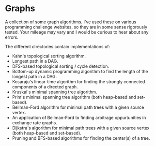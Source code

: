 # Graphs

A collection of some graph algorithms.  I've used these on various programming challenge websites, so they are in some sense rigorously tested.  Your mileage may vary and I would be curious to hear about any errors.  

The different directories contain implementations of:

- Kahn's topological sorting algorithm.
- Longest path in a DAG.  
- DFS-based topological sorting / cycle detection.
- Bottom-up dynamic programming algorithm to find the length of the longest path in a DAG.  
- Kosaraju's linear-time algorithm for finding the strongly connected components of a directed graph.
- Kruskal's minimal spanning tree algorithm.
- Prim's minimal spanning tree algorithm (both heap-based and set-based).
- Bellman-Ford algorithm for minimal path trees with a given source vertex.
- An application of Bellman-Ford to finding arbitrage oppurtunities in exchange rate graphs.
- Dijkstra's algorithm for minimal path trees with a given source vertex (both heap-based and set-based).
- Pruning and BFS-based algorithms for finding the center(s) of a tree.
